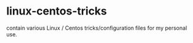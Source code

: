 # linux-centos-tricks
contain various Linux / Centos tricks/configuration files for my personal use. 
